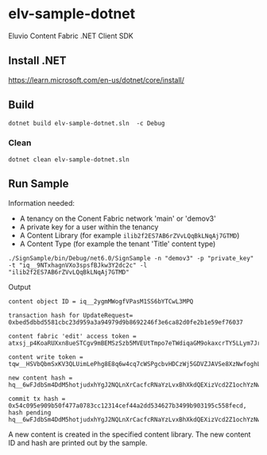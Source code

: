 # elv-sample-dotnet


Eluvio Content Fabric .NET Client SDK

## Install .NET

https://learn.microsoft.com/en-us/dotnet/core/install/

## Build

```
dotnet build elv-sample-dotnet.sln  -c Debug
```

### Clean

```
dotnet clean elv-sample-dotnet.sln
```

## Run Sample

Information needed:

- A tenancy on the Conent Fabric network 'main' or 'demov3'
- A private key for a user within the tenancy
- A Content Library (for example `ilib2f2ES7AB6rZVvLQqBkLNqAj7GTMD`)
- A Content Type (for example the tenant 'Title' content type)

```
./SignSample/bin/Debug/net6.0/SignSample -n "demov3" -p "private_key" -t "iq__9NTxhagnVXo3spsfBJkw3Y2dc2c" -l "ilib2f2ES7AB6rZVvLQqBkLNqAj7GTMD"
``````

Output

```
content object ID = iq__2ygmMWogfVPasM1SS6bYTCwL3MPQ

transaction hash for UpdateRequest= 0xbed5dbbd5581cbc23d959a3a94979d9b8692246f3e6ca82d0fe2b1e59ef76037

content fabric 'edit' access token = atxsj_p4KoaRUXxn8ueSTCgv9mBEMSzSzb5MVEUtTmpo7eTWdiqaGM9okaxcrTY5LLym7JrqAbzNuUGXWubYodu91s3ZHxK9EohAHZy6M2EzUjM5C8M5hzNf47oHWGWrJURfpZdgBNz9HsmxohXcvPu5VK6suvMEoYVzMCPHUSXGm2XemrDU68HgCpm4TuW9YxES5ex8nEzyEFrQtBNX81jitMMKrXGfCj8M7QiWXZioGLiMwW7hvDHBoJe7HuBtKLiyiG7z6WUQhCtVnjZWMbZvy9bdfFcg

content write token = tqw__HSVbQbmSxKV3QLUimLePhg8E8q6w4cq7cWSPgcbvHDCzWj5GDVZJAVSe8XzNwfoghLDu2FdxDMfbX4H3duv

new content hash = hq__6wFJdbSm4DdM5hotjudxhYgJ2NQLnXrCacfcRNaYzLvxBhXkdQEXizVcd2Z1ochYzNwfAxnoX8

commit tx hash = 0x54c095e909b50f477a0783cc12314cef44a2dd534627b3499b903195c558fecd, hash pending hq__6wFJdbSm4DdM5hotjudxhYgJ2NQLnXrCacfcRNaYzLvxBhXkdQEXizVcd2Z1ochYzNwfAxnoX8
```

A new content is created in the specified content library. The new content ID and hash are printed out by the sample.
